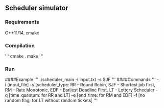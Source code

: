 ## Scheduler simulator

### Requirements
C++11/14, cmake

### Compilation
'''
cmake .
make
'''

### Run
####Example
'''
./scheduler_main -i input.txt -s SJF
'''
####Commands
'''
 -i [input_file]
 -s [scheduler_type: RR - Round Robin, SJF - Shortest job first, RM - Rate Monotonic, EDF - Earliest Deadline First, LT - Lottery Scheduler
 -q [time_quantum:  for RR and LT]
 -e [end_time: for RM and EDF]
 -f [no random flag: for LT without random tickets]
'''

